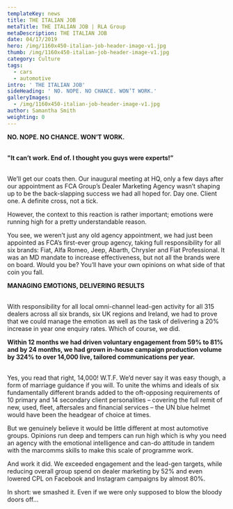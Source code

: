 ```yaml
---
templateKey: news
title: THE ITALIAN JOB
metaTitle: THE ITALIAN JOB | RLA Group
metaDescription: THE ITALIAN JOB
date: 04/17/2019
hero: /img/1160x450-italian-job-header-image-v1.jpg
thumb: /img/1160x450-italian-job-header-image-v1.jpg
category: Culture
tags:
  - cars
  - automotive
intro: ' THE ITALIAN JOB'
sideHeading: ' NO. NOPE. NO CHANCE. WON’T WORK.'
galleryImages:
  - /img/1160x450-italian-job-header-image-v1.jpg
author: Samantha Smith
weighting: 0
---
```

<strong>NO. NOPE. NO CHANCE. WON’T WORK.</strong><br><br>

<strong>"It can’t work. End of. I thought you guys were experts!”</strong><br><br>

We’ll get our coats then. Our inaugural meeting at HQ, only a few days after our appointment as FCA Group’s Dealer Marketing Agency wasn’t shaping up to be the back-slapping success we had all hoped for. Day one. Client one. A definite cross, not a tick.

However, the context to this reaction is rather important; emotions were running high for a pretty understandable reason.

You see, we weren’t just any old agency appointment, we had just been appointed as FCA’s first-ever group agency, taking full responsibility for all six brands: Fiat, Alfa Romeo, Jeep, Abarth, Chrysler and Fiat Professional. It was an MD mandate to increase effectiveness, but not all the brands were on board. Would you be? You’ll have your own opinions on what side of that coin you fall.

<strong>MANAGING EMOTIONS, DELIVERING RESULTS</strong><br><br>

With responsibility for all local omni-channel lead-gen activity for all 315 dealers across all six brands, six UK regions and Ireland, we had to prove that we could manage the emotion as well as the task of delivering a 20% increase in year one enquiry rates. Which of course, we did.

<strong>Within 12 months we had driven voluntary engagement from 59% to 81% and by 24 months,  we had grown in-house campaign production volume by 324% to over 14,000 live, tailored communications per year.</strong><br><br>

Yes, you read that right, 14,000! W.T.F. We’d never say it was easy though, a form of marriage guidance if you will. To unite the whims and ideals of six fundamentally different brands added to the oft-opposing requirements of 10 primary and 14 secondary client personalities – covering the full remit of new, used, fleet, aftersales and financial services – the UN blue helmet would have been the headgear of choice at times.

But we genuinely believe it would be little different at most automotive groups. Opinions run deep and tempers can run high which is why you need an agency with the emotional intelligence and can-do attitude in tandem with the marcomms skills to make this scale of programme work.

And work it did. We exceeded engagement and the  lead-gen targets, while reducing overall group spend on dealer marketing by 52% and even lowered CPL on Facebook and Instagram campaigns by almost 80%. 

In short: we smashed it. Even if we were only supposed to blow the bloody doors off...
